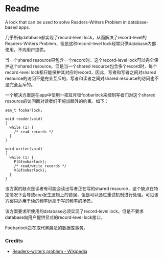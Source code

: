 # Readme
A lock that can be used to solve Readers-Writers Problem in database-based apps.

几乎所有database都实现了record-level lock，从而解决了record-level的Readers-Writers Problem，但是这种record-level lock经常只供database内部使用，不向用户提供。

当一个shared resource只包含一个record时，这个record-level lock可以完全保护这个shared resource。但是当一个shared resource包含多个record时，每个record-level lock都只能保护其对应的record，因此，写者和写者之间对shared resource的访问不是完全互斥的，写者和读者之间对shared resource的访问也不是完全互斥的。

一个解决方案是在app中使用一把互斥锁foobarlock来控制写者们对这个shared resource的访问而对读者们不施加额外的约束。如下：

```
sem_t foobarlock;

void reader(void)
{
  while (1) {
    /* read records */
  }
}

void writer(void)
{
  while (1) {
    P(&foobarlock);
    /* read/write records */
    V(&foobarlock);
  }
}
```

该方案的缺点是读者有可能会读出写者正在写的shared resource，这个缺点在特定情况下会导致app发生逻辑上的错误，但是可以通过重试机制进行处理。可见该方案只适用于读的频率远高于写的频率的场景。

该方案要求所使用的database必须实现了record-level lock，但是不要求database向用户提供显式的record-level lock接口。

Foobarlock旨在取代黑魔法的数据库事务。

### Credits
- [Readers–writers problem - Wikipedia](https://www.wikipedia.org/wiki/Readers-writers_problem)
